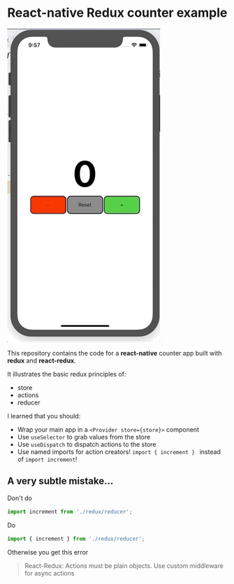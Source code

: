 # React-native Redux counter example

![](./demo.gif)

This repository contains the code for a **react-native** counter app built with **redux** and **react-redux**.

It illustrates the basic redux principles of: 

* store
* actions
* reducer

I learned that you should:

* Wrap your main app in a `<Provider store={store}>` component
* Use `useSelector` to grab values from the store
* Use `useDispatch` to dispatch actions to the store
* Use named imports for action creators! `import { increment } ` instead of `import increment`!

## A very subtle mistake...

Don't do

```js
import increment from './redux/reducer';
```

Do

```js
import { increment } from './redux/reducer';
```

Otherwise you get this error

> React-Redux: Actions must be plain objects. Use custom middleware for async actions